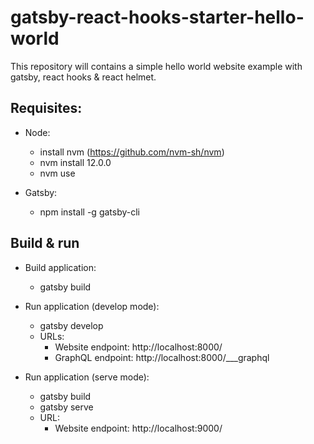 # gatsby-react-hooks-starter-hello-world
This repository will contains a simple hello world website example with gatsby, react hooks & react helmet.

## Requisites:

* Node:
    * install nvm (https://github.com/nvm-sh/nvm)
    * nvm install 12.0.0
    * nvm use

* Gatsby:
    * npm install -g gatsby-cli

## Build & run

* Build application:
    * gatsby build

* Run application (develop mode):
    * gatsby develop
    * URLs:
        * Website endpoint: http://localhost:8000/
        * GraphQL endpoint: http://localhost:8000/___graphql

* Run application (serve mode):
    * gatsby build
    * gatsby serve
    * URL:
        * Website endpoint: http://localhost:9000/